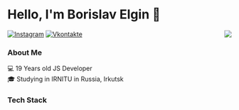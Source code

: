 # Hello, I'm Borislav Elgin 👋
<img align='right' src="https://github-readme-stats.vercel.app/api?username=globabee&show_icons=true">

[![Instagram](https://img.shields.io/static/v1?label=Instagram&message=%20&color=red&logo=Instagram&style=flat-square&logoColor=white)](https://www.instagram.com/globabee33/)
[![Vkontakte](https://img.shields.io/static/v1?label=VK&message=%20&color=red&logo=VK&style=flat-square&logoColor=white)](https://vk.com/globabee)
### About Me
💻 19 Years old JS Developer  
🎓 Studying in IRNITU in Russia, Irkutsk 

### Tech Stack 

